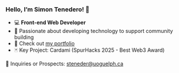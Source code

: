 ### Hello, I’m Simon Tenedero! 🧸

- 💻 **Front-end Web Developer**
- 🤝 Passionate about developing technology to support community building 
- 🔗 Check out [my portfolio](https://simontndr.github.io)
- 🃏 Key Project: Cardami (SpurHacks 2025 - Best Web3 Award)

🔗 Inquiries or Prospects: steneder@uoguelph.ca
